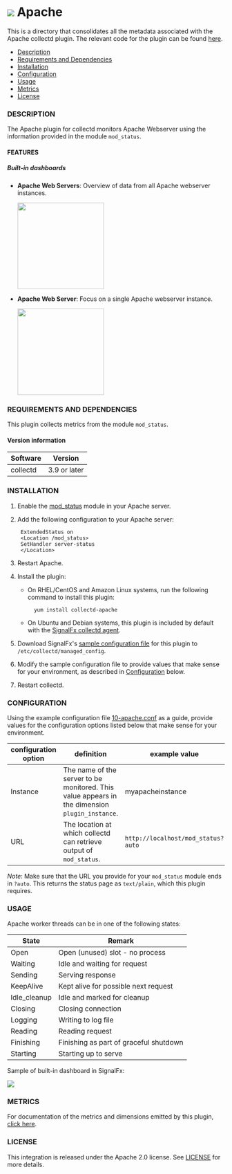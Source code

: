 # ![](https://github.com/signalfx/integrations/blob/master/collectd-apache/img/integrations_apache.png) Apache

This is a directory that consolidates all the metadata associated with the Apache collectd plugin. The relevant code for the plugin can be found [here](https://github.com/signalfx/collectd/blob/master/src/apache.c).

- [Description](#description)
- [Requirements and Dependencies](#requirements-and-dependencies)
- [Installation](#installation)
- [Configuration](#configuration)
- [Usage](#usage)
- [Metrics](#metrics)
- [License](#license)

### DESCRIPTION

The Apache plugin for collectd monitors Apache Webserver using the information provided in the module `mod_status`.

#### FEATURES

##### Built-in dashboards

- **Apache Web Servers**: Overview of data from all Apache webserver instances.

  [<img src='./img/dashboard_apache_webservers.png' width=200px>](./img/dashboard_apache_webservers.png)

- **Apache Web Server**: Focus on a single Apache webserver instance.

  [<img src='./img/dashboard_apache_webserver.png' width=200px>](./img/dashboard_apache_webserver.png)

### REQUIREMENTS AND DEPENDENCIES

This plugin collects metrics from the module `mod_status`.

#### Version information

| Software  | Version        |
|-----------|----------------|
| collectd  |  3.9 or later  |


### INSTALLATION

1. Enable the [mod\_status](http://httpd.apache.org/docs/2.4/mod/mod_status.html) module in your Apache server.

2. Add the following configuration to your Apache server:

        ExtendedStatus on
        <Location /mod_status>
        SetHandler server-status
        </Location>

3. Restart Apache.

4. Install the plugin:

    * On RHEL/CentOS and Amazon Linux systems, run the following command to install this plugin:

            yum install collectd-apache

    * On Ubuntu and Debian systems, this plugin is included by default with the [SignalFx collectd agent](https://github.com/signalfx/integrations/tree/master/collectd)[](sfx_link:sfxcollectd).

5. Download SignalFx's [sample configuration file](https://github.com/signalfx/integrations/blob/master/collectd-apache/10-apache.conf) for this plugin to `/etc/collectd/managed_config`.

6. Modify the sample configuration file to provide values that make sense for your environment, as described in [Configuration](#configuration) below.

7. Restart collectd.

### CONFIGURATION

Using the example configuration file [10-apache.conf](https://github.com/signalfx/integrations/tree/master/collectd-apache/10-apache.conf) as a guide, provide values for the configuration options listed below that make sense for your environment.

| configuration option | definition | example value |
| ---------------------|------------|---------------|
| Instance | The name of the server to be monitored. This value appears in the dimension `plugin_instance`. | myapacheinstance |
| URL | The location at which collectd can retrieve output of `mod_status`. | `http://localhost/mod_status?auto` |

_Note_: Make sure that the URL you provide for your `mod_status` module ends in `?auto`. This returns the status page as `text/plain`, which this plugin requires.

### USAGE

Apache worker threads can be in one of the following states:

| State        | Remark                                  |
|--------------|-----------------------------------------|
| Open         | Open (unused) slot - no process         |
| Waiting      | Idle and waiting for request            |
| Sending      | Serving response                        |
| KeepAlive    | Kept alive for possible next request    |
| Idle\_cleanup | Idle and marked for cleanup             |
| Closing      | Closing connection                      |
| Logging      | Writing to log file                     |
| Reading      | Reading request                         |
| Finishing    | Finishing as part of graceful shutdown  |
| Starting     | Starting up to serve                    |

Sample of built-in dashboard in SignalFx:

![](././img/dashboard_apache.png)

### METRICS

For documentation of the metrics and dimensions emitted by this plugin, [click here](./docs).

### LICENSE

This integration is released under the Apache 2.0 license. See [LICENSE](./LICENSE) for more details.
